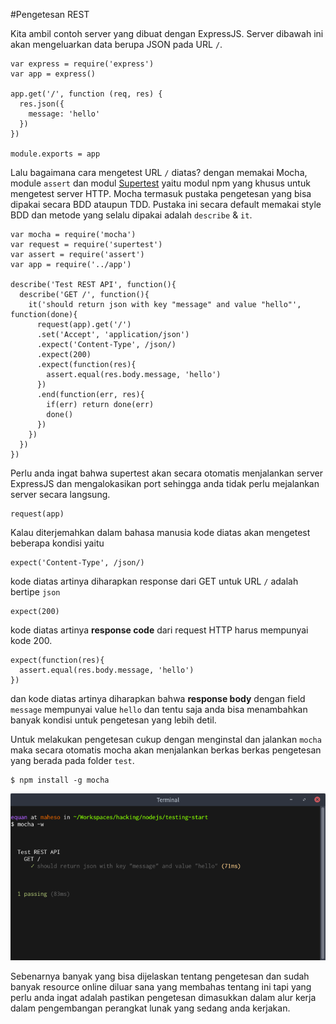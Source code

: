 #Pengetesan REST

Kita ambil contoh server yang dibuat dengan ExpressJS. Server dibawah ini akan mengeluarkan data berupa JSON pada URL `/`.

```
var express = require('express')
var app = express()

app.get('/', function (req, res) {
  res.json({
    message: 'hello'
  })
})

module.exports = app

``` 

Lalu bagaimana cara mengetest URL `/` diatas? dengan memakai Mocha, module `assert` dan modul [Supertest](https://github.com/visionmedia/supertest) yaitu modul npm yang khusus untuk mengetest server HTTP. Mocha termasuk pustaka pengetesan yang bisa dipakai secara BDD ataupun TDD. Pustaka ini secara default memakai style BDD dan metode yang selalu dipakai adalah `describe` & `it`. 

```
var mocha = require('mocha')
var request = require('supertest')
var assert = require('assert')
var app = require('../app')

describe('Test REST API', function(){
  describe('GET /', function(){
	it('should return json with key "message" and value "hello"', function(done){
	  request(app).get('/')
	  .set('Accept', 'application/json')
	  .expect('Content-Type', /json/)
	  .expect(200)
	  .expect(function(res){
	  	assert.equal(res.body.message, 'hello')
	  })
      .end(function(err, res){
      	if(err) return done(err)
      	done()
      })
	})
  })
})

```

Perlu anda ingat bahwa supertest akan secara otomatis menjalankan server ExpressJS dan mengalokasikan port sehingga anda tidak perlu mejalankan server secara langsung.
     
    request(app)

Kalau diterjemahkan dalam bahasa manusia kode diatas akan mengetest beberapa kondisi yaitu

    expect('Content-Type', /json/)

kode diatas artinya diharapkan response dari GET untuk URL `/` adalah bertipe `json`

    expect(200)

kode diatas artinya **response code** dari request HTTP harus mempunyai kode 200.

    expect(function(res){
	  assert.equal(res.body.message, 'hello')
	})

dan kode diatas artinya diharapkan bahwa **response body** dengan field `message` mempunyai value `hello` dan tentu saja anda bisa menambahkan banyak kondisi untuk pengetesan yang lebih detil. 

Untuk melakukan pengetesan cukup dengan menginstal dan jalankan `mocha` maka secara otomatis mocha akan menjalankan berkas berkas pengetesan yang berada pada folder `test`.

    $ npm install -g mocha

![](/images/testing-mocha.png)

Sebenarnya banyak yang bisa dijelaskan tentang pengetesan dan sudah banyak resource online diluar sana yang membahas tentang ini tapi yang perlu anda ingat adalah pastikan pengetesan dimasukkan dalam alur kerja dalam pengembangan perangkat lunak yang sedang anda kerjakan. 

